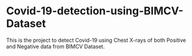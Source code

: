 # Covid-19-detection-using-BIMCV-Dataset
This is the project to detect Covid-19 using Chest X-rays of both Positive and Negative data from BIMCV Dataset.
